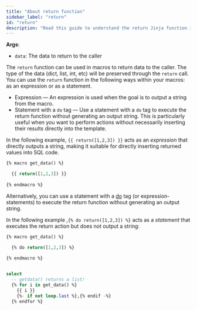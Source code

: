 ```yaml
---
title: "About return function"
sidebar_label: "return"
id: "return"
description: "Read this guide to understand the return Jinja function in dbt."
---
```


__Args__:

 * `data`: The data to return to the caller

The `return` function can be used in macros to return data to the caller. The type of the data (dict, list, int, etc) will be preserved through the `return` call.  You can use the `return` function in the following ways within your macros: as an expression or as a statement.

- Expression &mdash; An expression is used when the goal is to output a string from the macro.
- Statement with a `do` tag &mdash; Use a statement with a `do` tag to execute the return function without generating an output string.  This is particularly useful when you want to perform actions without necessarily inserting their results directly into the template. 

In the following example, `{{ return([1,2,3]) }}` acts as an _expression_ that directly outputs a string, making it suitable for directly inserting returned values into SQL code.

<File name='macros/get_data.sql'>

```sql
{% macro get_data() %}

  {{ return([1,2,3]) }}
  
{% endmacro %}
```

</File>

Alternatively, you can use a statement with a [do](https://jinja.palletsprojects.com/en/3.0.x/extensions/#expression-statement) tag (or expression-statements) to execute the return function without generating an output string.  

In the following example ,`{% do return([1,2,3]) %}` acts as a _statement_ that executes the return action but does not output a string:

<File name='macros/get_data.sql'>

```sql
{% macro get_data() %}

  {% do return([1,2,3]) %}
  
{% endmacro %}
```

</File>


<File name='models/my_model.sql'>

```sql

select
  -- getdata() returns a list!
  {% for i in get_data() %}
    {{ i }}
    {%- if not loop.last %},{% endif -%}
  {% endfor %}
```

</File>
